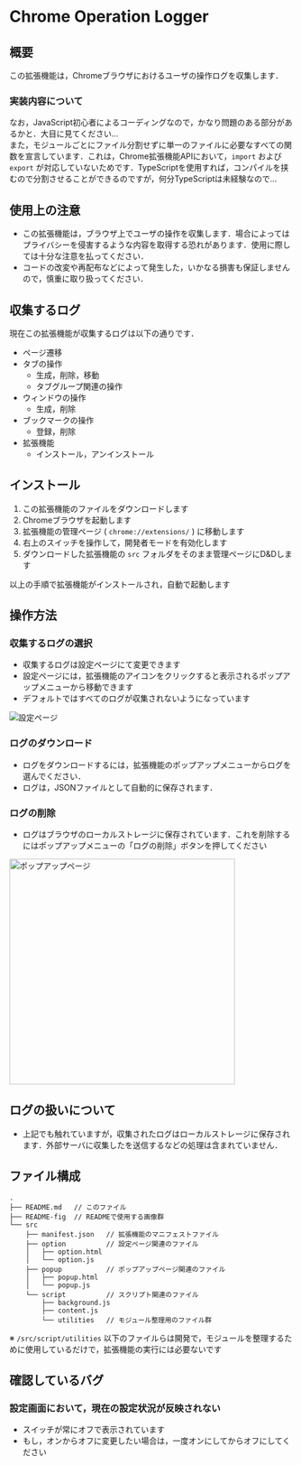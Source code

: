 # Chrome Operation Logger

## 概要
この拡張機能は，Chromeブラウザにおけるユーザの操作ログを収集します．

### 実装内容について
なお，JavaScript初心者によるコーディングなので，かなり問題のある部分があるかと．大目に見てください...  
また，モジュールごとにファイル分割せずに単一のファイルに必要なすべての関数を宣言しています．これは，Chrome拡張機能APIにおいて，`import` および `export` が対応していないためです．TypeScriptを使用すれば，コンパイルを挟むので分割させることができるのですが，何分TypeScriptは未経験なので...

## 使用上の注意
- この拡張機能は，ブラウザ上でユーザの操作を収集します．場合によってはプライバシーを侵害するような内容を取得する恐れがあります．使用に際しては十分な注意を払ってください．  
- コードの改変や再配布などによって発生した，いかなる損害も保証しませんので，慎重に取り扱ってください．

## 収集するログ
現在この拡張機能が収集するログは以下の通りです．
- ページ遷移
- タブの操作
  - 生成，削除，移動
  - タブグループ関連の操作
- ウィンドウの操作
  - 生成，削除
- ブックマークの操作
  - 登録，削除
- 拡張機能
  - インストール，アンインストール

## インストール
1. この拡張機能のファイルをダウンロードします
2. Chromeブラウザを起動します
3. 拡張機能の管理ページ ( `chrome://extensions/` ) に移動します
4. 右上のスイッチを操作して，開発者モードを有効化します
5. ダウンロードした拡張機能の `src` フォルダをそのまま管理ページにD&Dします

以上の手順で拡張機能がインストールされ，自動で起動します

## 操作方法
### 収集するログの選択
- 収集するログは設定ページにて変更できます
- 設定ページには，拡張機能のアイコンをクリックすると表示されるポップアップメニューから移動できます
- デフォルトではすべてのログが収集されないようになっています

![設定ページ](README-fig/fig2.png)

### ログのダウンロード
- ログをダウンロードするには，拡張機能のポップアップメニューからログを選んでください．  
- ログは，JSONファイルとして自動的に保存されます．

### ログの削除
- ログはブラウザのローカルストレージに保存されています．これを削除するにはポップアップメニューの「ログの削除」ボタンを押してください

<img src="README-fig/fig1.png" alt="ポップアップページ" width="400" >

## ログの扱いについて
- 上記でも触れていますが，収集されたログはローカルストレージに保存されます．外部サーバに収集したを送信するなどの処理は含まれていません．

## ファイル構成
```
.
├── README.md   // このファイル
├── README-fig  // READMEで使用する画像群
└── src
    ├── manifest.json   // 拡張機能のマニフェストファイル
    ├── option          // 設定ページ関連のファイル
    │   ├── option.html
    │   └── option.js
    ├── popup           // ポップアップページ関連のファイル
    │   ├── popup.html
    │   └── popup.js
    └── script          // スクリプト関連のファイル
        ├── background.js
        ├── content.js
        └── utilities   // モジュール整理用のファイル群
```
※ `/src/script/utilities` 以下のファイルらは開発で，モジュールを整理するために使用しているだけで，拡張機能の実行には必要ないです

## 確認しているバグ
### 設定画面において，現在の設定状況が反映されない
- スイッチが常にオフで表示されています
- もし，オンからオフに変更したい場合は，一度オンにしてからオフにしてください